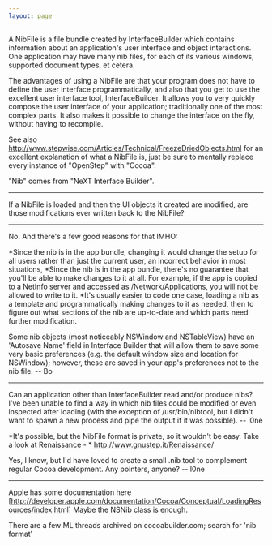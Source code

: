 ```yaml
---
layout: page
---
```




A NibFile is a file bundle created by InterfaceBuilder which contains information about an application's user interface and object interactions. One application may have many nib files, for each of its various windows, supported document types, et cetera.

The advantages of using a NibFile are that your program does not have to define the user interface programmatically, and also that you get to use the excellent user interface tool, InterfaceBuilder. It allows you to very quickly compose the user interface of your application; traditionally one of the most complex parts. It also makes it possible to change the interface on the fly, without having to recompile.

See also http://www.stepwise.com/Articles/Technical/FreezeDriedObjects.html for an excellent explanation of what a NibFile is, just be sure to mentally replace every instance of "OpenStep" with "Cocoa".

"Nib" comes from "NeXT Interface Builder".

----

If a NibFile is loaded and then the UI objects it created are modified, are those modifications ever written back to the NibFile?

----

No.  And there's a few good reasons for that IMHO:

*Since the nib is in the app bundle, changing it would change the setup for all users rather than just the current user, an incorrect behavior in most situations,
*Since the nib is in the app bundle, there's no guarantee that you'll be able to make changes to it at all.  For example, if the app is copied to a NetInfo server and accessed as /Network/Applications, you will not be allowed to write to it.
*It's usually easier to code one case, loading a nib as a template and programmatically making changes to it as needed, then to figure out what sections of the nib are up-to-date and which parts need further modification.

Some nib objects (most noticeably NSWindow and NSTableView) have an 'Autosave Name' field in Interface Builder that will allow them to save some very basic preferences (e.g. the default window size and location for NSWindow); however, these are saved in your app's preferences not to the nib file. -- Bo

----

Can an application other than InterfaceBuilder read and/or produce nibs? I've been unable to find a way in which nib files could be modified or even inspected after loading (with the exception of /usr/bin/nibtool, but I didn't want to spawn a new process and pipe the output if it was possible). -- l0ne

*It's possible, but the NibFile format is private, so it wouldn't be easy. Take a look at Renaissance - * http://www.gnustep.it/Renaissance/

Yes, I know, but I'd have loved to create a small .nib tool to complement regular Cocoa development. Any pointers, anyone? -- l0ne

----

Apple has some documentation here [http://developer.apple.com/documentation/Cocoa/Conceptual/LoadingResources/index.html] Maybe the NSNib class is enough.

There are a few ML threads archived on cocoabuilder.com; search for 'nib format'
